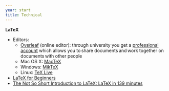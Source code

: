 ```yaml
---
year: start
title: Technical
---
```


**LaTeX**
- Editors:
	- [Overleaf](https://www.overleaf.com/) (online editor): through university you get a [professional account](https://www.overleaf.com/edu/edinburgh) which allows you to share documents and work together on documents with other people
	- Mac OS X: [MacTeX](http://www.tug.org/mactex/)
	- Windows: [MikTeX](https://miktex.org/)
	- Linux: [TeX Live](https://www.tug.org/texlive/)
- [LaTeX for Beginners](http://www.docs.is.ed.ac.uk/skills/documents/3722/3722-2014.pdf)
- [The Not So Short Introduction to LaTeX: LaTeX in 139 minutes](https://tobi.oetiker.ch/lshort/lshort.pdf)
